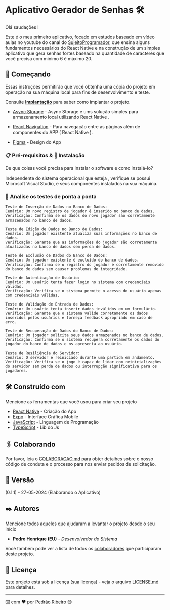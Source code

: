 # Aplicativo Gerador de Senhas 🛠️

Olá saudações !

Este é o meu primeiro aplicativo, focado em estudos baseado em vídeo aulas no youtube do canal do [SujeitoProgramador](https://www.youtube.com/@Sujeitoprogramador), que ensina alguns fundamentos necessários do React Native e na construção de um simples aplicativo que gera senhas fortes baseado na quantidade de caracteres que você precisa com minimo 6 é máximo 20.

## 🚀 Começando

Essas instruções permitirão que você obtenha uma cópia do projeto em operação na sua máquina local para fins de desenvolvimento e teste.

Consulte **[Implantação](#-implanta%C3%A7%C3%A3o)** para saber como implantar o projeto.


- [Async Storage](https://react-native-async-storage.github.io/async-storage/docs/install/) - Async Storage e ums solução simples para armazenamento local utilizando React Native .

- [React Navigation](https://reactnavigation.org/docs/getting-started/) - Para navegação entre as páginas além de componentes do APP ( React Native ).

- [Figma](https://www.figma.com/design/AMKAH3vBXoID8wgLNmqfKe/Password-App?node-id=0-1&t=pP1d09O0fRdRv6WU-0) - Design do App

### 📋 Pré-requisitos & 🔧 Instalação

De que coisas você precisa para instalar o software e como instalá-lo?

Independente do sistema operacional que esteja , verifique se possui Microsoft Visual Studio, e seus componentes  instalados na sua máquina.


### 🔩 Analise os testes de ponta a ponta

```
Teste de Inserção de Dados no Banco de Dados:
Cenário: Um novo registro de jogador é inserido no banco de dados.
Verificação: Confirma se os dados do novo jogador são corretamente armazenados no banco de dados.

Teste de Edição de Dados no Banco de Dados:
Cenário: Um jogador existente atualiza suas informações no banco de dados.
Verificação: Garante que as informações do jogador são corretamente atualizadas no banco de dados sem perda de dados.

Teste de Exclusão de Dados do Banco de Dados:
Cenário: Um jogador existente é excluído do banco de dados.
Verificação: Confirma se o registro do jogador é corretamente removido do banco de dados sem causar problemas de integridade.

Teste de Autenticação de Usuário:
Cenário: Um usuário tenta fazer login no sistema com credenciais válidas.
Verificação: Verifica se o sistema permite o acesso do usuário apenas com credenciais válidas.

Teste de Validação de Entrada de Dados:
Cenário: Um usuário tenta inserir dados inválidos em um formulário.
Verificação: Garante que o sistema valide corretamente os dados inseridos pelos usuários e forneça feedback apropriado em caso de erro.

Teste de Recuperação de Dados do Banco de Dados:
Cenário: Um jogador solicita seus dados armazenados no banco de dados.
Verificação: Confirma se o sistema recupera corretamente os dados do jogador do banco de dados e os apresenta ao usuário.

Teste de Resiliência do Servidor:
Cenário: O servidor é reiniciado durante uma partida em andamento.
Verificação: Verifica se o jogo é capaz de lidar com reinicializações do servidor sem perda de dados ou interrupção significativa para os jogadores.

```

## 🛠️ Construído com

Mencione as ferramentas que você usou para criar seu projeto

- [React Native](https://reactnative.dev/) - Criação do App
- [Expo](https://expo.dev/) - Interface Gráfica Mobile
- [JavaScript](https://developer.mozilla.org/pt-BR/docs/Web/JavaScript) - Linguagem de Programação
- [TypeScript](https://www.typescriptlang.org/) - Lib do Js

## 🖇️ Colaborando

Por favor, leia o [COLABORACAO.md](https://gist.github.com/usuario/linkParaInfoSobreContribuicoes) para obter detalhes sobre o nosso código de conduta e o processo para nos enviar pedidos de solicitação.

## 📌 Versão


(0.1.1) - 27-05-2024 (Elaborando o Aplicativo) <br>

## ✒️ Autores

Mencione todos aqueles que ajudaram a levantar o projeto desde o seu início

- **Pedro Henrique (EU)** - _Desenvolvedor do Sistema_

Você também pode ver a lista de todos os [colaboradores](https://github.com/usuario/projeto/colaboradores) que participaram deste projeto.

## 📄 Licença

Este projeto está sob a licença (sua licença) - veja o arquivo [LICENSE.md](https://github.com/usuario/projeto/licenca) para detalhes.

---

⌨️ com ❤️ por [Pedrão Ribeiro](https://github.com/peulearning) 😊
